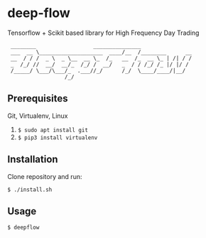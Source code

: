 # deep-flow
Tensorflow + Scikit based library for High Frequency Day Trading
 
```
 ________                  _______________                
 ___  __ \____________________  ____/__  /________      __
 __  / / /  _ \  _ \__  __ \_  /_   __  /_  __ \_ | /| / /
 _  /_/ //  __/  __/_  /_/ /  __/   _  / / /_/ /_ |/ |/ / 
 /_____/ \___/\___/_  .___//_/      /_/  \____/____/|__/  
                  /_/                                    
```

## Prerequisites

Git, Virtualenv, Linux

1. `$ sudo apt install git`
2. `$ pip3 install virtualenv`

## Installation

Clone repository and run: 

`$ ./install.sh`

## Usage

`$ deepflow`